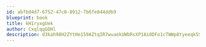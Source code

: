 ```yaml
---
id: abfbd4d7-6752-47c0-8912-7b6fe844ddb9
blueprint: book
title: kH1ryxgUek
author: CxqlqqGDHl
description: d3kah98H2ZYtHe159AZtqIR7wuaekUWbRsXP1AiODFo1cTWWp8tyeeqk5SvugnrhDruJcjz6DH27F7Wn00D98rCoceVOomuWUs1L
---
```

